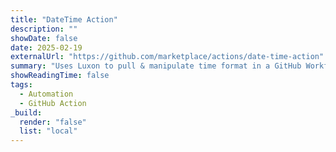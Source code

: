```yaml
---
title: "DateTime Action"
description: ""
showDate: false
date: 2025-02-19
externalUrl: "https://github.com/marketplace/actions/date-time-action"
summary: "Uses Luxon to pull & manipulate time format in a GitHub Workflow."
showReadingTime: false
tags:
  - Automation
  - GitHub Action
_build:
  render: "false"
  list: "local"
---
```

